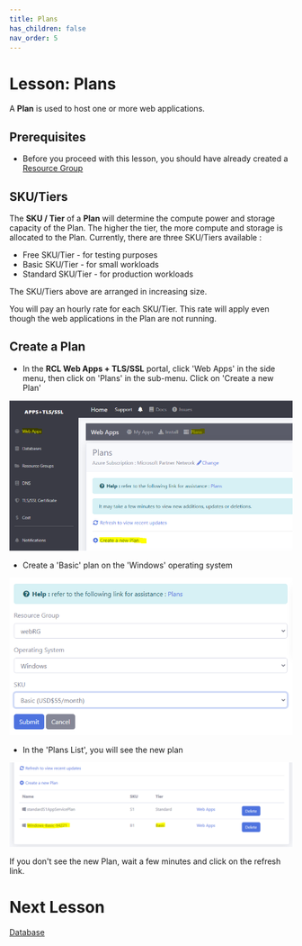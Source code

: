 ```yaml
---
title: Plans
has_children: false
nav_order: 5
---
```


# Lesson: Plans

A **Plan** is used to host one or more web applications. 

## Prerequisites

- Before you proceed with this lesson, you should have already created a [Resource Group](https://rcl-cloud-apps.github.io/cloud101/2-resource-groups.html) 

## SKU/Tiers

The **SKU / Tier** of a **Plan** will determine the compute power and storage capacity of the Plan. The higher the tier, the more compute and storage is allocated to the Plan. Currently, there are three SKU/Tiers available :

- Free SKU/Tier - for testing purposes
- Basic SKU/Tier - for small workloads
- Standard SKU/Tier - for production workloads

The SKU/Tiers above are arranged in increasing size.

You will pay an hourly rate for each SKU/Tier. This rate will apply even though the web applications in the Plan are not running.

## Create a Plan

- In the **RCL Web Apps + TLS/SSL** portal, click 'Web Apps' in the side menu, then click on 'Plans' in the sub-menu. Click on 'Create a new Plan'

![plan](images/plan-create.PNG)

- Create a 'Basic' plan on the 'Windows' operating system

![plan](images/plan-create2.PNG)

- In the 'Plans List', you will see the new plan

![plan](images/plan-list.PNG)

If you don't see the new Plan, wait a few minutes and click on the refresh link. 

# Next Lesson

[Database](https://rcl-cloud-apps.github.io/cloud101/database.html)